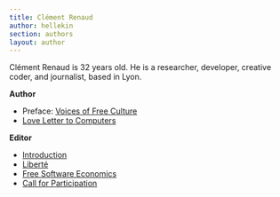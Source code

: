 ```yaml
---
title: Clément Renaud
author: hellekin
section: authors
layout: author
---
```


Clément Renaud is 32 years old. He is a researcher, developer,
creative coder, and journalist, based in Lyon.

**Author**

- Preface: [Voices of Free Culture](/book/)
- [Love Letter to Computers](/book/epilogue/love-letter-to-computers)

**Editor**

- [Introduction](/book/prologue-introduction)
- [Liberté](/book/collective-memory/liberte)
- [Free Software Economics](/book/free-software-economics)
- [Call for Participation](/book/appendices/call-for-participation)
